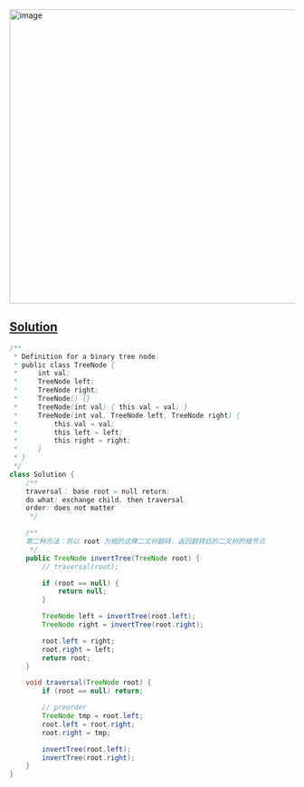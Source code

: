 <img width="519" alt="image" src="https://github.com/kkkkevx/DSA2/assets/108632304/e0535056-817a-48f1-a688-6572ce6784e6">

## [Solution](https://leetcode.cn/problems/invert-binary-tree/description/)

```java
/**
 * Definition for a binary tree node.
 * public class TreeNode {
 *     int val;
 *     TreeNode left;
 *     TreeNode right;
 *     TreeNode() {}
 *     TreeNode(int val) { this.val = val; }
 *     TreeNode(int val, TreeNode left, TreeNode right) {
 *         this.val = val;
 *         this.left = left;
 *         this.right = right;
 *     }
 * }
 */
class Solution {
    /**
    traversal： base root = null return;
    do what: exchange child, then traversal
    order: does not matter
     */

    /**
    第二种方法：将以 root 为根的这棵二叉树翻转，返回翻转后的二叉树的根节点
     */
    public TreeNode invertTree(TreeNode root) {
        // traversal(root);

        if (root == null) {
            return null;
        }

        TreeNode left = invertTree(root.left);
        TreeNode right = invertTree(root.right);

        root.left = right;
        root.right = left;
        return root;
    }

    void traversal(TreeNode root) {
        if (root == null) return;

        // preorder
        TreeNode tmp = root.left;
        root.left = root.right;
        root.right = tmp;

        invertTree(root.left);
        invertTree(root.right);
    }
}
```
